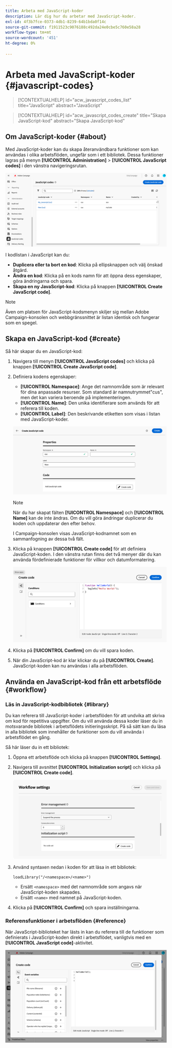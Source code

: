 ```yaml
---
title: Arbeta med JavaScript-koder
description: Lär dig hur du arbetar med JavaScript-koder.
exl-id: 4f3b7fce-0373-4db1-8239-64b1bda0f14c
source-git-commit: f1911523c9076188c492da24e0cbe5c760e58a28
workflow-type: tm+mt
source-wordcount: '451'
ht-degree: 0%

---
```


# Arbeta med JavaScript-koder {#javascript-codes}

>[!CONTEXTUALHELP]
>id="acw_javascript_codes_list"
>title="JavaScript"
>abstract="JavaScript"

>[!CONTEXTUALHELP]
>id="acw_javascript_codes_create"
>title="Skapa JavaScript-kod"
>abstract="Skapa JavaScript-kod"

## Om JavaScript-koder {#about}

Med JavaScript-koder kan du skapa återanvändbara funktioner som kan användas i olika arbetsflöden, ungefär som i ett bibliotek. Dessa funktioner lagras på menyn **[!UICONTROL Administration]** > **[!UICONTROL JavaScript codes]** i den vänstra navigeringsrutan.

![Gränssnitt för JavaScript-kodslistor med tillgängliga alternativ](assets/javascript-list.png)

I kodlistan i JavaScript kan du:

* **Duplicera eller ta bort en kod**: Klicka på ellipsknappen och välj önskad åtgärd.
* **Ändra en kod**: Klicka på en kods namn för att öppna dess egenskaper, göra ändringarna och spara.
* **Skapa en ny JavaScript-kod**: Klicka på knappen **[!UICONTROL Create JavaScript code]**.

>[!NOTE]
>
>Även om platsen för JavaScript-kodsmenyn skiljer sig mellan Adobe Campaign-konsolen och webbgränssnittet är listan identisk och fungerar som en spegel.

## Skapa en JavaScript-kod {#create}

Så här skapar du en JavaScript-kod:

1. Navigera till menyn **[!UICONTROL JavaScript codes]** och klicka på knappen **[!UICONTROL Create JavaScript code]**.

1. Definiera kodens egenskaper:

   * **[!UICONTROL Namespace]**: Ange det namnområde som är relevant för dina anpassade resurser. Som standard är namnutrymmet&quot;cus&quot;, men det kan variera beroende på implementeringen.
   * **[!UICONTROL Name]**: Den unika identifierare som används för att referera till koden.
   * **[!UICONTROL Label]**: Den beskrivande etiketten som visas i listan med JavaScript-koder.

   ![Gränssnitt för skapande av JavaScript-kod med namnområdes-, namn- och etikettfält](assets/javascript-create.png)

   >[!NOTE]
   >
   >När du har skapat fälten **[!UICONTROL Namespace]** och **[!UICONTROL Name]** kan de inte ändras. Om du vill göra ändringar duplicerar du koden och uppdaterar den efter behov.
   >
   >I Campaign-konsolen visas JavaScript-kodnamnet som en sammanfogning av dessa två fält.

1. Klicka på knappen **[!UICONTROL Create code]** för att definiera JavaScript-koden. I den vänstra rutan finns det två menyer där du kan använda fördefinierade funktioner för villkor och datumformatering.

   ![JavaScript kodredigeringsgränssnitt med fördefinierade funktioner](assets/javascript-code.png)

1. Klicka på **[!UICONTROL Confirm]** om du vill spara koden.

1. När din JavaScript-kod är klar klickar du på **[!UICONTROL Create]**. JavaScript-koden kan nu användas i alla arbetsflöden.

## Använda en JavaScript-kod från ett arbetsflöde {#workflow}

### Läs in JavaScript-kodbibliotek {#library}

Du kan referera till JavaScript-koder i arbetsflöden för att undvika att skriva om kod för repetitiva uppgifter. Om du vill använda dessa koder läser du in motsvarande bibliotek i arbetsflödets initieringsskript. På så sätt kan du läsa in alla bibliotek som innehåller de funktioner som du vill använda i arbetsflödet en gång.

Så här läser du in ett bibliotek:

1. Öppna ett arbetsflöde och klicka på knappen **[!UICONTROL Settings]**.
1. Navigera till avsnittet **[!UICONTROL Initialization script]** och klicka på **[!UICONTROL Create code]**.

   ![Skriptgränssnittet för arbetsflödesinitiering visar alternativet för att skapa kod](assets/javascript-initialization.png)

1. Använd syntaxen nedan i koden för att läsa in ett bibliotek:

   ```
   loadLibrary("/<namespace>/<name>")
   ```

   * Ersätt `<namespace>` med det namnområde som angavs när JavaScript-koden skapades.
   * Ersätt `<name>` med namnet på JavaScript-koden.

1. Klicka på **[!UICONTROL Confirm]** och spara inställningarna.

### Referensfunktioner i arbetsflöden {#reference}

När JavaScript-biblioteket har lästs in kan du referera till de funktioner som definierats i JavaScript-koden direkt i arbetsflödet, vanligtvis med en **[!UICONTROL JavaScript code]**-aktivitet.

![Arbetsflödesgränssnitt som visar funktionsanvändning i JavaScript](assets/javascript-function.png)